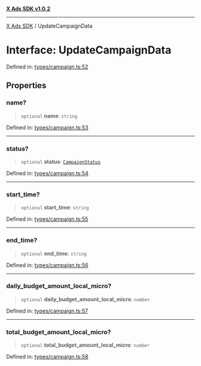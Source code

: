 [**X Ads SDK v1.0.2**](../README.md)

***

[X Ads SDK](../globals.md) / UpdateCampaignData

# Interface: UpdateCampaignData

Defined in: [types/campaign.ts:52](https://github.com/kage1020/x-ads-sdk/blob/main/src/types/campaign.ts#L52)

## Properties

### name?

> `optional` **name**: `string`

Defined in: [types/campaign.ts:53](https://github.com/kage1020/x-ads-sdk/blob/main/src/types/campaign.ts#L53)

***

### status?

> `optional` **status**: [`CampaignStatus`](../enumerations/CampaignStatus.md)

Defined in: [types/campaign.ts:54](https://github.com/kage1020/x-ads-sdk/blob/main/src/types/campaign.ts#L54)

***

### start\_time?

> `optional` **start\_time**: `string`

Defined in: [types/campaign.ts:55](https://github.com/kage1020/x-ads-sdk/blob/main/src/types/campaign.ts#L55)

***

### end\_time?

> `optional` **end\_time**: `string`

Defined in: [types/campaign.ts:56](https://github.com/kage1020/x-ads-sdk/blob/main/src/types/campaign.ts#L56)

***

### daily\_budget\_amount\_local\_micro?

> `optional` **daily\_budget\_amount\_local\_micro**: `number`

Defined in: [types/campaign.ts:57](https://github.com/kage1020/x-ads-sdk/blob/main/src/types/campaign.ts#L57)

***

### total\_budget\_amount\_local\_micro?

> `optional` **total\_budget\_amount\_local\_micro**: `number`

Defined in: [types/campaign.ts:58](https://github.com/kage1020/x-ads-sdk/blob/main/src/types/campaign.ts#L58)
